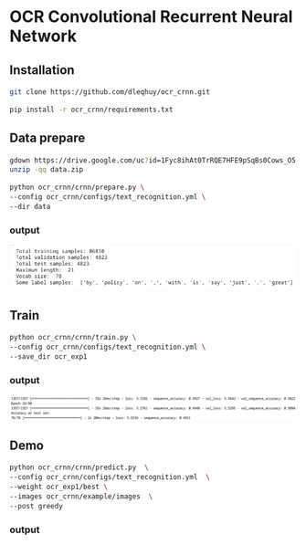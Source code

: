 # OCR Convolutional Recurrent Neural Network

## Installation
```bash
git clone https://github.com/dleqhuy/ocr_crnn.git
```

```bash
pip install -r ocr_crnn/requirements.txt
```

## Data prepare
```bash
gdown https://drive.google.com/uc?id=1Fyc8ihAt0TrRQE7HFE9pSqBs0Cows_O5
unzip -qq data.zip
```

```bash
python ocr_crnn/crnn/prepare.py \
--config ocr_crnn/configs/text_recognition.yml \
--dir data
```
### output

![1](image/output_prepare.png "1") 

## Train
```bash
python ocr_crnn/crnn/train.py \
--config ocr_crnn/configs/text_recognition.yml \
--save_dir ocr_exp1
```
### output

![1](image/train_output.png "1") 

## Demo
```bash
python ocr_crnn/crnn/predict.py  \
--config ocr_crnn/configs/text_recognition.yml  \
--weight ocr_exp1/best \
--images ocr_crnn/example/images  \
--post greedy
```

### output
